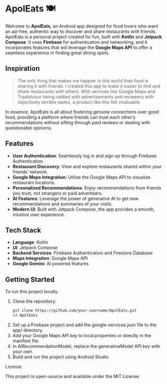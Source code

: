 # ApolEats 🍽️

Welcome to **ApolEats**, an Android app designed for food lovers who want an ad-free, authentic way to discover and share restaurants with friends. ApolEats is a personal project created for fun, built with **Kotlin** and **Jetpack Compose**. It uses **Firebase** for authentication and networking, and it incorporates features that will leverage the **Google Maps API** to offer a seamless experience in finding great dining spots.

## Inspiration

> The only thing that makes me happier in this world than food is sharing it with friends. I created this app to make it easier to find and share restaurants with others. With services like Google Maps and TripAdvisor being riddled with advertisements and reviewers with objectively terrible tastes, a product like this felt invaluable.

In essence, ApolEats is all about fostering genuine connections over good food, providing a platform where friends can trust each other’s recommendations without sifting through paid reviews or dealing with questionable opinions.

## Features

- **User Authentication**: Seamlessly log in and sign up through Firebase Authentication.
- **Restaurant Discovery**: View and explore restaurants shared within your friends’ network.
- **Google Maps Integration**: Utilize the Google Maps API to visualize restaurant locations.
- **Personalized Recommendations**: Enjoy recommendations from friends you trust, not strangers or paid advertisers.
- **AI Features**: Leverage the power of generative AI to get new recommendations and summaries of your visits.
- **Modern UI**: Built with Jetpack Compose, the app provides a smooth, intuitive user experience.

## Tech Stack

- **Language**: Kotlin
- **UI**: Jetpack Compose
- **Backend Services**: Firebase Authentication and Firestore Database
- **Maps Integration**: Google Maps API
- **Google Gemini**: AI powered features

## Getting Started

To run this project locally:

1. Clone the repository:
   ```bash
   git clone https://github.com/your-username/ApolEats.git
   cd ApolEats
2. Set up a Firebase project and add the google-services.json file to the app/ directory.
3. Add your Google Maps API key to local.properties or directly in the manifest file.
4. In AIRecommendationModel, replace the generativeModel API key with your own. 
5. Build and run the project using Android Studio.

License

This project is open-source and available under the MIT License.
